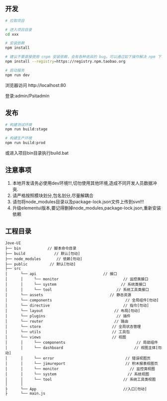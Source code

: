 ## 开发

```bash
# 拉取项目

# 进入项目目录
cd xxx

# 安装依赖
npm install

# 建议不要直接使用 cnpm 安装依赖，会有各种诡异的 bug。可以通过如下操作解决 npm 下载速度慢的问题
npm install --registry=https://registry.npm.taobao.org

# 启动服务
npm run dev
``` 

浏览器访问 http://localhost:80

登录:admin/Psitadmin

## 发布

```bash
# 构建测试环境
npm run build:stage

# 构建生产环境
npm run build:prod
```

或进入项目bin目录执行build.bat

## 注意事项
1. 本地开发请务必使用dev环境!!!,切勿使用其他环境,造成不同开发人员数据冲突.
2. 请严格按照模块划分,包名划分,尽量解耦合
3. 请勿将node_modules目录以及package-lock.json文件上传到svn!!!
4. 升级elementui版本,要记得删掉node_modules,package-lock.json,重新安装依赖

## 工程目录

~~~
Jove-UI   
├── bin            // 脚本命令目录
├── build             // 默认[勿动]
├── node_modules       // 依赖[勿动]
├── public          // 默认[勿动]
├── src             
│      └── api                              // 接口 
│      │     └── monitor                             // 监控类接口
│      │     └── system                             // 系统类接口
│      │     └── tool                             // 系统工具类接口
│      └── assets                              // 静态资源 
│      └── components                                 // 全局组件[勿动] 
│      └── directive                                 // 指令[勿动] 
│      └── layout                                // 布局[勿动] 
│      └── plugins                                // 插件
│      └── router                                // 路由
│      └── store                                // 全局状态管理
│      └── utils                                // 工具包
│      └── views                                // 视图
│      │     └── components                                // 局部组件
│      │     └── dashboard                                // 视图主体[勿动] 
│      │     └── error                                // 错误视图页
│      │     └── jimureport                           // 积木报表视图页
│      │     └── monitor                                // 监控类视图
│      │     └── system                                // 系统视图
│      │     └── tool                                // 系统工具类视图
│      │
├      └── App                                       //入口[勿动] 
├      └── main.js                                      

~~~